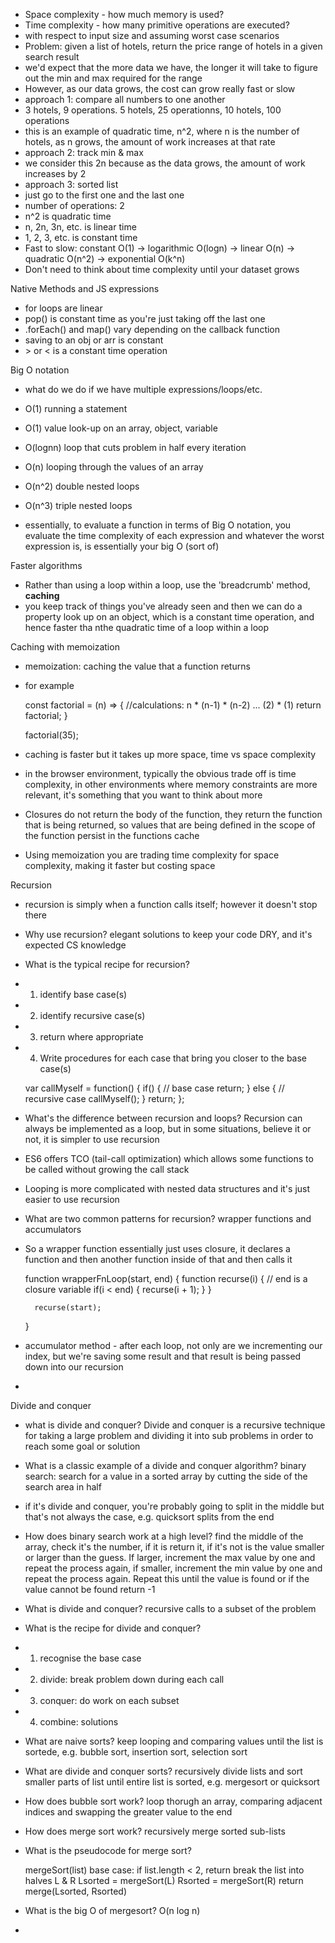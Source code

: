 - Space complexity - how much memory is used?
- Time complexity - how many primitive operations are executed?
- with respect to input size and assuming worst case scenarios 
- Problem: given a list of hotels, return the price range of hotels in a given search result
- we'd expect that the more data we have, the longer it will take to figure out the min and max required for the range
- However, as our data grows, the cost can grow really fast or slow
- approach 1: compare all numbers to one another
- 3 hotels, 9 operations. 5 hotels, 25 operationns, 10 hotels, 100 operations
- this is an example of quadratic time, n^2, where n is the number of hotels, as n grows, the amount of work increases at that rate
- approach 2: track min &amp; max
- we consider this 2n because as the data grows, the amount of work increases by 2 
- approach 3: sorted list
- just go to the first one and the last one
- number of operations: 2
- n^2 is quadratic time
- n, 2n, 3n, etc. is linear time
- 1, 2, 3, etc. is constant time
- Fast to slow: constant O(1) -&gt; logarithmic O(logn) -&gt; linear O(n) -&gt; quadratic O(n^2) -&gt; exponential O(k^n)
- Don't need to think about time complexity until your dataset grows

Native Methods and JS expressions
- for loops are linear
- pop() is constant time as you're just taking off the last one
- .forEach() and map() vary depending on the callback function
- saving to an obj or arr is constant
- &gt; or &lt; is a constant time operation

Big O notation
- what do we do if we have multiple expressions/loops/etc.
- O(1) running a statement 
- O(1) value look-up on an array, object, variable
- O(lognn) loop that cuts problem in half every iteration
- O(n) looping through the values of an array
- O(n^2) double nested loops
- O(n^3) triple nested loops

- essentially, to evaluate a function in terms of Big O notation, you evaluate the time complexity of each expression and whatever the worst expression is, is essentially your big O (sort of)

Faster algorithms
- Rather than using a loop within a loop, use the 'breadcrumb' method, **caching**
- you keep track of things you've already seen and then we can do a property look up on an object, which is a constant time operation, and hence faster tha nthe quadratic time of a loop within a loop

Caching with memoization
- memoization: caching the value that a function returns
- for example

    const factorial = (n) =&gt; {
        //calculations: n * (n-1) * (n-2) ... (2) * (1)
        return factorial;
    }
    
    factorial(35);
    
- caching is faster but it takes up more space, time vs space complexity
- in the browser environment, typically the obvious trade off is time complexity, in other environments where memory constraints are more relevant, it's something that you want to think about more

- Closures do not return the body of the function, they return the function that is being returned, so values that are being defined in the scope of the function persist in the functions cache
- Using memoization you are trading time complexity for space complexity, making it faster but costing space

Recursion
- recursion is simply when a function calls itself; however it doesn't stop there
- Why use recursion? elegant solutions to keep your code DRY, and it's expected CS knowledge 
- What is the typical recipe for recursion? 
- 1. identify base case(s)
- 2. identify recursive case(s)
- 3. return where appropriate
- 4. Write procedures for each case that bring you closer to the base case(s)

    var callMyself = function() {
        if() {
            // base case
            return;
        } else {
            // recursive case
            callMyself();
        }
        return;
    };

-  What's the difference between recursion and loops? Recursion can always be implemented as a loop, but in some situations, believe it or not, it is simpler to use recursion
-  ES6 offers TCO (tail-call optimization) which allows some functions to be called without growing the call stack
-  Looping is more complicated with nested data structures and it's just easier to use recursion
- What are two common patterns for recursion? wrapper functions and accumulators
- So a wrapper function essentially just uses closure, it declares a function and then another function inside of that and then calls it 

    function wrapperFnLoop(start, end) {
        function recurse(i) {
            // end is a closure variable
            if(i &lt; end) {
                recurse(i + 1);
            }
        }
        
        recurse(start);
    
    }


- accumulator method - after each loop, not only are we incrementing our index, but we're saving some result and that result is being passed down into our recursion
- 

Divide and conquer
- what is divide and conquer? Divide and conquer is a recursive technique for taking a large problem and dividing it into sub problems in order to reach some goal or solution
- What is a classic example of a divide and conquer algorithm? binary search: search for a value in a sorted array by cutting the side of the search area in half
- if it's divide and conquer, you're probably going to split in the middle but that's not always the case, e.g. quicksort splits from the end
- How does binary search work at a high level? find the middle of the array, check it's the number, if it is return it, if it's not is the value smaller or larger than the guess. If larger, increment the max value by one and repeat the process again, if smaller, increment the min value by one and repeat the process again. Repeat this until the value is found or if the value cannot be found return -1
- What is divide and conquer? recursive calls to a subset of the problem
- What is the recipe for divide and conquer? 
- 1. recognise the base case
- 2. divide: break problem down during each call
- 3. conquer: do work on each subset
- 4. combine: solutions
- What are naive sorts? keep looping and comparing values until the list is sortede, e.g. bubble sort, insertion sort, selection sort
- What are divide and conquer sorts? recursively divide lists and sort smaller parts of list until entire list is sorted, e.g. mergesort or quicksort
- How does bubble sort work? loop thorugh an array, comparing adjacent indices and swapping the greater value to the end
- How does merge sort work? recursively merge sorted sub-lists
- What is the pseudocode for merge sort?

    mergeSort(list)
        base case: if list.length &lt; 2, return
        break the list into halves L &amp; R
        Lsorted = mergeSort(L)
        Rsorted = mergeSort(R)
        return merge(Lsorted, Rsorted)
    
- What is the big O of mergesort? O(n log n)
-